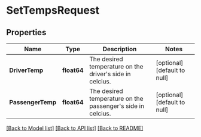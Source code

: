 # SetTempsRequest

## Properties
Name | Type | Description | Notes
------------ | ------------- | ------------- | -------------
**DriverTemp** | **float64** | The desired temperature on the driver&#39;s side in celcius. | [optional] [default to null]
**PassengerTemp** | **float64** | The desired temperature on the passenger&#39;s side in celcius. | [optional] [default to null]

[[Back to Model list]](../README.md#documentation-for-models) [[Back to API list]](../README.md#documentation-for-api-endpoints) [[Back to README]](../README.md)


